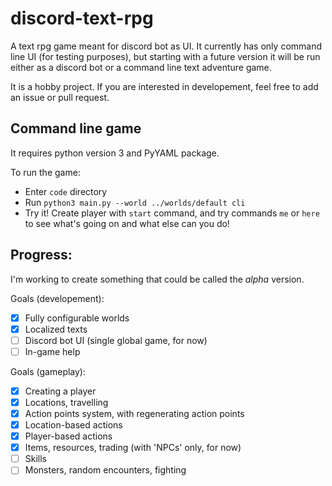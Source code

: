 # discord-text-rpg
A text rpg game meant for discord bot as UI. It currently has only command line UI (for testing purposes), but starting with a future version it will be run either as a discord bot or a command line text adventure game.

It is a hobby project. If you are interested in developement, feel free to add an issue or pull request.

## Command line game

It requires python version 3 and PyYAML package.

To run the game:

 - Enter `code` directory
 - Run `python3 main.py --world ../worlds/default cli`
 - Try it! Create player with `start` command, and try commands `me` or `here` to see what's going on and what else can you do!

## Progress:

I'm working to create something that could be called the _alpha_ version.

Goals (developement):
 - [x] Fully configurable worlds
 - [x] Localized texts
 - [ ] Discord bot UI (single global game, for now)
 - [ ] In-game help

Goals (gameplay):
 - [x] Creating a player
 - [x] Locations, travelling
 - [x] Action points system, with regenerating action points
 - [x] Location-based actions
 - [x] Player-based actions
 - [x] Items, resources, trading (with 'NPCs' only, for now)
 - [ ] Skills
 - [ ] Monsters, random encounters, fighting
